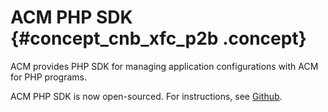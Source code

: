 # ACM PHP SDK {#concept_cnb_xfc_p2b .concept}

ACM provides PHP SDK for managing application configurations with ACM for PHP programs.

ACM PHP SDK is now open-sourced. For instructions, see [Github](https://github.com/alibaba/acm-sdk-php).

